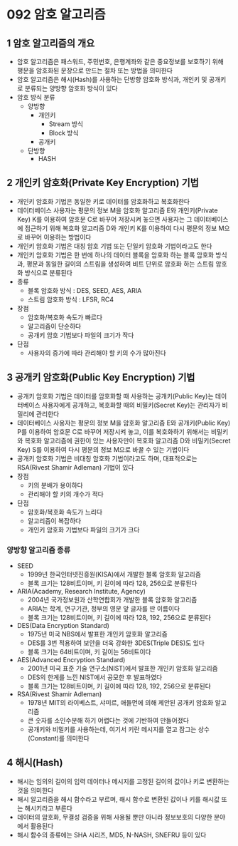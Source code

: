 # 092 암호 알고리즘

## 1 암호 알고리즘의 개요

- 암호 알고리즘은 패스워드, 주민번호, 은행계좌와 같은 중요정보를 보호하기 위해 평문을 암호화된 문장으로 만드는 절차 또는 방법을 의미한다
- 암호 알고리즘은 해시(Hash)를 사용하는 단방향 암호화 방식과, 개인키 및 공개키로 분류되는 양방향 암호화 방식이 있다
- 암호 방식 분류
  - 양방향
    - 개인키
      - Stream 방식
      - Block  방식
    - 공개키
  - 단방향
    - HASH



## 2 개인키 암호화(Private Key Encryption) 기법

- 개인키 암호화 기법은 동일한 키로 데이터를 암호화하고 복호화한다
- 데이터베이스 사용자는 평문의 정보 M을 암호화 알고리즘 E와 개인키(Private Key) K를 이용하여 암호문 C로 바꾸어 저장시켜 놓으면 사용자는 그 데이터베이스에 접근하기 위해 복호화 알고리즘 D와 개인키 K를 이용하여 다시 평문의 정보 M으로 바꾸어 이용하는 방법이다
- 개인키 암호화 기법은 대칭 암호 기법 또는 단일키 암호화 기법이라고도 한다
- 개인키 암호화 기법은 한 번에 하나의 데이터 블록을 암호화 하는 블록 암호화 방식과, 평문과 동일한 길이의 스트림을 생성하여 비트 단위로 암호화 하는 스트림 암호화 방식으로 분류된다
- 종류
  - 블록 암호화 방식 : DES, SEED, AES, ARIA
  - 스트림 암호화 방식 : LFSR, RC4
- 장점
  - 암호화/복호화 속도가 빠르다
  - 알고리즘이 단순하다
  - 공개키 암호 기법보다 파일의 크기가 작다
- 단점
  - 사용자의 증가에 따라 관리해야 할 키의 수가 많아진다



## 3 공개키 암호화(Public Key Encryption) 기법

- 공개키 암호화 기법은 데이터를 암호화할 때 사용하는 공개키(Public Key)는 데이터베이스 사용자에게 공개하고, 복호화할 때의 비밀키(Secret Key)는 관리자가 비밀리에 관리한다
- 데이터베이스 사용자는 평문의 정보 M을 암호화 알고리즘 E와 공개키(Public Key) P를 이용하여 암호문 C로 바꾸어 저장시켜 놓고, 이를 복호화하기 위해서는 비밀키와 복호화 알고리즘에 권한이 있는 사용자만이 복호화 알고리즘 D와 비밀키(Secret Key) S를 이용하여 다시 평문의 정보 M으로 바꿀 수 있는 기법이다
- 공개키 암호화 기법은 비대칭 암호화 기법이라고도 하며, 대표적으로는 RSA(Rivest Shamir Adleman) 기법이 있다
- 장점
  - 키의 분배가 용이하다
  - 관리해야 할 키의 개수가 적다
- 단점
  - 암호화/복호화 속도가 느리다
  - 알고리즘이 복잡하다
  - 개인키 암호화 기법보다 파일의 크기가 크다



### 양방향 알고리즘 종류

- SEED
  - 1999년 한국인터넷진흥원(KISA)에서 개발한 블록 암호화 알고리즘
  - 블록 크기는 128비트이며, 키 길이에 따라 128, 256으로 분류된다
- ARIA(Academy, Research Institute, Agency)
  - 2004년 국가정보원과 산학연합회가 개발한 블록 암호화 알고리즘
  - ARIA는 학계, 연구기관, 정부의 영문 앞 글자를 딴 이름이다
  - 블록 크기는 128비트이며, 키 길이에 따라 128, 192, 256으로 분류된다
- DES(Data Encryption Standard)
  - 1975년 미국 NBS에서 발표한 개인키 암호화 알고리즘
  - DES를 3번 적용하여 보안을 더욱 강화한 3DES(Triple DES)도 있다
  - 블록 크기는 64비트이며, 키 길이는 56비트이다
- AES(Advanced Encryption Standard)
  - 2001년 미국 표준 기술 연구소(NIST)에서 발표한 개인키 암호화 알고리즘
  - DES의 한계를 느낀 NIST에서 공모한 후 발표하였다
  - 블록 크기는 128비트이며, 키 길이에 따라 128, 192, 256으로 분류된다
- RSA(Rivest Shamir Adleman)
  - 1978년 MIT의 라이베스트, 샤미르, 애들먼에 의해 제안된 공개키 암호화 알고리즘
  - 큰 숫자를 소인수분해 하기 어렵다는 것에 기반하여 만들어졌다
  - 공개키와 비밀키를 사용하는데, 여기서 키란 메시지를 열고 잠그는 상수(Constant)를 의미한다



## 4 해시(Hash)

- 해시는 임의의 길이의 입력 데이터나 메시지를 고정된 길이의 값이나 키로 변환하는 것을 의미한다
- 해시 알고리즘을 해시 함수라고 부르며, 해시 함수로 변환된 값이나 키를 해시값 또는 해시키라고 부른다
- 데이터의 암호화, 무결성 검증을 위해 사용될 뿐만 아니라 정보보호의 다양한 분야에서 활용된다
- 해시 함수의 종류에는 SHA 시리즈, MD5, N-NASH, SNEFRU 등이 있다